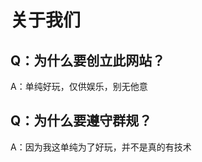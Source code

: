 # 关于我们
## Q：为什么要创立此网站？  
A：单纯好玩，仅供娱乐，别无他意  
## Q：为什么要遵守群规？  
A：因为我这单纯为了好玩，并不是真的有技术  
<!-- 在文件末尾引入加载器 -->
<script src="https://inspiring-donut-bcc447.netlify.app/markdown-loader.js"></script>
